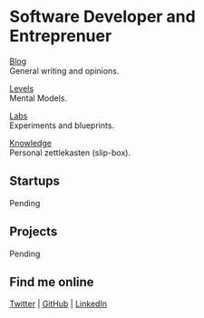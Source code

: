 # Software Developer and Entreprenuer

[Blog](/blog/) <br />General writing and opinions.

[Levels](/levels/) <br />Mental Models.

[Labs](/labs/) <br />Experiments and blueprints.

[Knowledge](/knowledge/) <br />Personal zettlekasten (slip-box).

## Startups

Pending

## Projects

Pending

## Find me online

[Twitter](https://twitter.com/stradamoney) | [GitHub](https://github.com/nicoestrada) | [LinkedIn](https://www.linkedin.com/in/nicolassebastian/)

